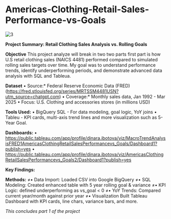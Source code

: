 # Americas-Clothing-Retail-Sales-Performance-vs-Goals

![3](https://github.com/user-attachments/assets/a88db114-711e-4299-907f-b13f5312aedd)

**Project Summary: Retail Clothing Sales Analysis vs. Rolling Goals**

**Objective**
This project analyze will break in two two parts first part is how U.S retail clothing sales (NAICS 4481) performed compared to simulated rolling sales targets over time. My goal was to understand performance trends, identify underperforming periods, and demonstrate advanced data analysis with SQL and Tableua.

**Dataset**
• Source:* Federal Reserve Economic Data (FRED) (https://fred.stlouisfed.org/series/MRTSSM4481USN?utm_source=chatgpt.com)
• Coverage:* Monthly sales data, Jan 1992 - Mar 2025
• Focus: U.S. Clothing and accessories stores (in millions USD)

**Tools Used:**
• BigQuery SQL - For data modeling, goal logic, YoY joins
• Tableu - KPI cards, multi-axis trend lines and more visualization such as 5-Year Goal.

**Dashboards:**
• https://public.tableau.com/app/profile/dinara.ibotova/viz/MacroTrendAnalysisFRED1AmericasClothingRetailSalesPerformancevs_Goals/Dashboard1?publish=yes
• https://public.tableau.com/app/profile/dinara.ibotova/viz/AmericasClothingRetailSalesPerformancevs_Goals2/Dashboard1?publish=yes

**Key Findings:**


**Methods:**
≠• Data Import: Loaded CSV into Google BigQuery
≠• SQL Modeling: Created enhanced table with 5 year rolling goal & variance
≠• KPI Logic: defined underperforming as vs_goal < 0
≠• YoY Trends: Compared current year/month against prior year
≠• Visualization Built Tableau Dashboard with KPI cards, line chars, variance bars, and more.

*This concludes part 1 of the project*


